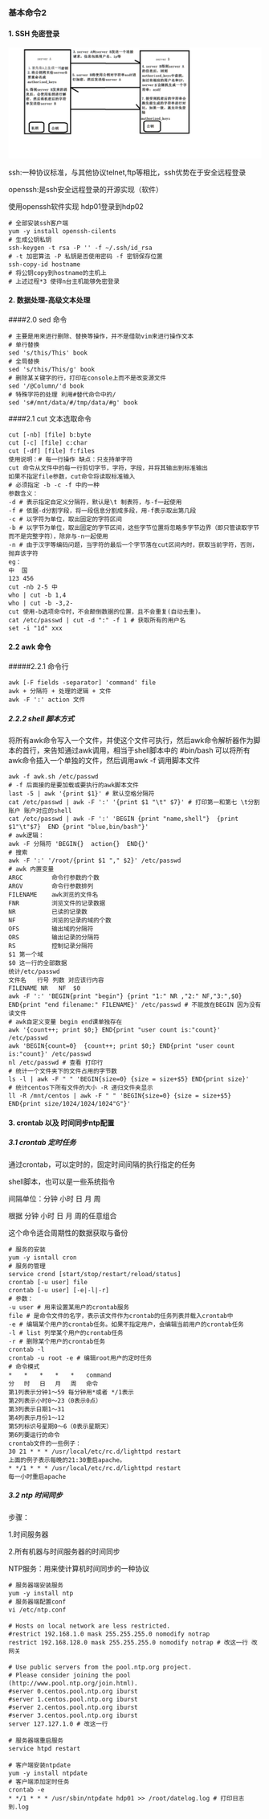 ### 基本命令2

#### 1. SSH 免密登录

![ssh免密原理](./图片1.png)

ssh:一种协议标准，与其他协议telnet,ftp等相比，ssh优势在于安全远程登录

openssh:是ssh安全远程登录的开源实现（软件）

使用openssh软件实现 hdp01登录到hdp02

```shell
# 全部安装ssh客户端
yum -y install openssh-cilents
# 生成公钥私钥
ssh-keygen -t rsa -P '' -f ~/.ssh/id_rsa
# -t 加密算法 -P 私钥是否使用密码 -f 密钥保存位置
ssh-copy-id hostname
# 将公钥copy到hostname的主机上
# 上述过程*3 使得n台主机能够免密登录
```

#### 2. 数据处理-高级文本处理

####2.0 sed 命令
```shell
# 主要是用来进行删除、替换等操作，并不是借助vim来进行操作文本
# 单行替换
sed 's/this/This' book
# 全局替换
sed 's/this/This/g' book
# 删除某关键字的行，打印在console上而不是改变源文件
sed '/@Column/'d book
# 特殊字符的处理 利用#替代命令中的/
sed 's#/mnt/data/#/tmp/data/#g' book
```

####2.1 cut 文本选取命令

```shell 
cut [-nb] [file] b:byte
cut [-c] [file] c:char
cut [-df] [file] f:files
使用说明：# 每一行操作 缺点：只支持单字符
cut 命令从文件中的每一行剪切字节，字符，字段，并将其输出到标准输出
如果不指定file参数，cut命令将读取标准输入
# 必须指定 -b -c -f 中的一种
参数含义：
-d # 表示指定自定义分隔符，默认是\t 制表符，与-f一起使用
-f # 依据-d分割字段，将一段信息分割成多段，用-f表示取出第几段
-c # 以字符为单位，取出固定的字符区间
-b # 以字节为单位，取出固定的字节区间，这些字节位置将忽略多字节边界（即只管读取字节而不是完整字符），除非与-n一起使用
-n # 由于汉字等编码问题，当字符的最后一个字节落在cut区间内时，获取当前字符，否则，抛弃该字符
eg：
中  国
123 456
cut -nb 2-5 中
who | cut -b 1,4
who | cut -b -3,2-
cut 使用-b选项命令时，不会颠倒数据的位置，且不会重复(自动去重)。
cat /etc/passwd | cut -d ":" -f 1 # 获取所有的用户名
set -i "1d" xxx
```

#### 2.2 awk 命令

#####2.2.1 命令行

```shell
awk [-F fields -separator] 'command' file
awk + 分隔符 + 处理的逻辑 + 文件
awk -F ':' action 文件
```

##### 2.2.2 shell 脚本方式

将所有awk命令写入一个文件，并使这个文件可执行，然后awk命令解析器作为脚本的首行，来告知通过awk调用，相当于shell脚本中的 #bin/bash 可以将所有awk命令插入一个单独的文件，然后调用awk -f 调用脚本文件

```shell
awk -f awk.sh /etc/passwd
# -f 后面接的是要加载或要执行的awk脚本文件
last -5 | awk '{print $1}' # 默认空格分隔符
cat /etc/passwd | awk -F ':' '{print $1 "\t" $7}' # 打印第一和第七 \t分割 账户	账户对应的shell
cat /etc/passwd | awk -F ':' 'BEGIN {print "name,shell"}  {print $1"\t"$7}  END {print "blue,bin/bash"}'
# awk逻辑：
awk -F 分隔符 'BEGIN{}  action{}  END{}'
# 搜索
awk -F ':' '/root/{print $1 "," $2}' /etc/passwd
# awk 内置变量
ARGC 		命令行参数的个数
ARGV 		命令行参数排列
FILENAME 	awk浏览的文件名
FNR 		浏览文件的记录数据
NR 			已读的记录数
NF			浏览的记录的域的个数
OFS			输出域的分隔符
ORS			输出记录的分隔符
RS 			控制记录分隔符
$1 第一个域 
$0 这一行的全部数据
统计/etc/passwd
文件名   行号 列数 对应该行内容
FILENAME NR   NF  $0
awk -F ':' 'BEGIN{print "begin"} {print "1:" NR ,"2:" NF,"3:",$0} END{print "end filename:" FILENAME}' /etc/passwd # 不能放在BEGIN 因为没有读文件
# awk自定义变量 begin end课单独存在
awk '{count++; print $0;} END{print "user count is:"count}' /etc/passwd
awk 'BEGIN{count=0}  {count++; print $0;} END{print "user count is:"count}' /etc/passwd
nl /etc/passwd # 查看 打印行
# 统计一个文件夹下的文件占用的字节数
ls -l | awk -F " " 'BEGIN{size=0} {size = size+$5} END{print size}'
# 统计centos下所有文件的大小 -R 递归文件夹显示
ll -R /mnt/centos | awk -F " " 'BEGIN{size=0} {size = size+$5} END{print size/1024/1024/1024"G"}'
```



  #### 3. crontab 以及 时间同步ntp配置

##### 3.1 crontab 定时任务

通过crontab，可以定时的，固定时间间隔的执行指定的任务

shell脚本，也可以是一些系统指令

间隔单位：分钟 小时 日  月  周

根据 分钟 小时 日  月  周的任意组合

这个命令适合周期性的数据获取与备份

```shell
# 服务的安装
yum -y isntall cron
# 服务的管理
service crond [start/stop/restart/reload/status]
crontab [-u user] file
crontab [-u user] [-e|-l|-r]
# 参数：
-u user # 用来设置某用户的crontab服务
file # 是命令文件的名字，表示该文件作为crontab的任务列表并载入crontab中
-e # 编辑某个用户的crontab任务。如果不指定用户，会编辑当前用户的crontab任务
-l # list 列举某个用户的crontab任务
-r # 删除某个用户的crontab任务
crontab -l
crontab -u root -e # 编辑root用户的定时任务
# 命令模式
*　　*　　*　　*　　*　　command 
分　 时　 日　 月　 周　 命令 
第1列表示分钟1～59 每分钟用*或者 */1表示 
第2列表示小时0～23（0表示0点） 
第3列表示日期1～31 
第4列表示月份1～12 
第5列标识号星期0～6（0表示星期天） 
第6列要运行的命令 
crontab文件的一些例子： 
30 21 * * * /usr/local/etc/rc.d/lighttpd restart 
上面的例子表示每晚的21:30重启apache。
* */1 * * * /usr/local/etc/rc.d/lighttpd restart 
每一小时重启apache 
```

##### 3.2 ntp 时间同步

步骤：

1.时间服务器

2.所有机器与时间服务器的时间同步

NTP服务：用来使计算机时间同步的一种协议

```shell
# 服务器端安装服务
yum -y install ntp
# 服务器端配置conf
vi /etc/ntp.conf

# Hosts on local network are less restricted.
#restrict 192.168.1.0 mask 255.255.255.0 nomodify notrap
restrict 192.168.128.0 mask 255.255.255.0 nomodify notrap # 改这一行 改网关

# Use public servers from the pool.ntp.org project.
# Please consider joining the pool (http://www.pool.ntp.org/join.html).
#server 0.centos.pool.ntp.org iburst
#server 1.centos.pool.ntp.org iburst
#server 2.centos.pool.ntp.org iburst
#server 3.centos.pool.ntp.org iburst
server 127.127.1.0 # 改这一行

# 服务器端重启服务
service htpd restart

# 客户端安装ntpdate
yum -y install ntpdate
# 客户端添加定时任务
crontab -e
* */1 * * * /usr/sbin/ntpdate hdp01 >> /root/datelog.log # 打印日志到.log
```

